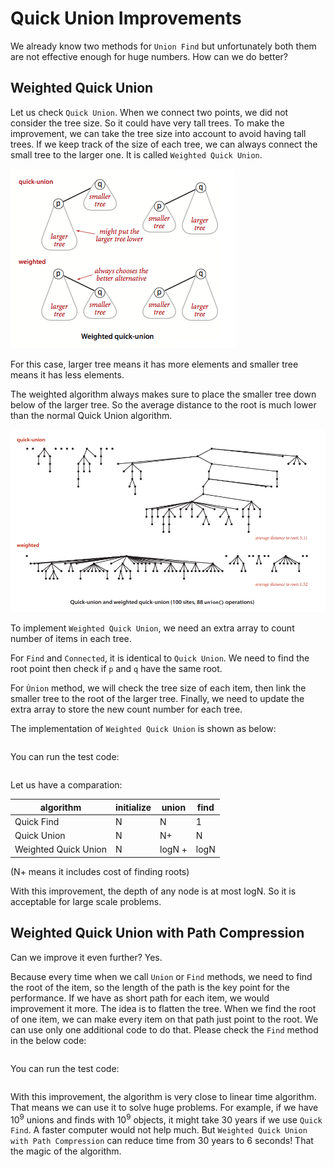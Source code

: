 # Quick Union Improvements

We already know two methods for `Union Find` but unfortunately both them are not effective enough for huge numbers. How can we do better?

## Weighted Quick Union

Let us check `Quick Union`. When we connect two points, we did not consider the tree size. So it could have very tall trees. To make the improvement, we can take the tree size into account to avoid having tall trees. If we keep track of the size of each tree, we can always connect the small tree to the larger one. It is called `Weighted Quick Union`.

![img](assets/weighted-quick-union-overview.png)

For this case, larger tree means it has more elements and smaller tree means it has less elements.

The weighted algorithm always makes sure to place the smaller tree down below of the larger tree. So the average distance to the root is much lower than the normal Quick Union algorithm.

![image-20200829220528646](assets/image-20200829220528646.png)

To implement `Weighted Quick Union`, we need an extra array to count number of items in each tree. 

For `Find` and `Connected`, it is identical to `Quick Union`. We need to find the root point then check if `p` and `q` have the same root.

For `Ùnion` method, we will check the tree size of each item, then link the smaller tree to the root of the larger tree. Finally, we need to update the extra array to store the new count number for each tree.

The implementation of `Weighted Quick Union` is shown as below:

``` cs --region weighted-quick-union --source-file ../../src/FunCoding.LearnCSharpAlgorithms/UnionFind/WeightedQuickUnionUf.cs --project ../../src/FunCoding.LearnCSharpAlgorithms/FunCoding.LearnCSharpAlgorithms.csproj

```

You can run the test code:

``` cs --region weighted-quick-union --source-file ../../src/FunCoding.LearnCSharpAlgorithms/UnionFind/UnitFindClient.cs --project ../../src/FunCoding.LearnCSharpAlgorithms/FunCoding.LearnCSharpAlgorithms.csproj

```

Let us have a comparation:

| algorithm            | initialize | union  | find |
| -------------------- | ---------- | ------ | ---- |
| Quick Find           | N          | N      | 1    |
| Quick Union          | N          | N+     | N    |
| Weighted Quick Union | N          | logN + | logN |

(N+ means it includes cost of finding roots)

With this improvement, the depth of any node is at most logN. So it is acceptable for large scale problems.

## Weighted Quick Union with Path Compression

Can we improve it even further? Yes.

Because every time when we call `Union` or `Find` methods, we need to find the root of the item, so the length of the path is the key point for the performance. If we have as short path for each item, we would improvement it more. The idea is to flatten the tree. When we find the root of one item, we can make every item on that path just point to the root. We can use only one additional code to do that. Please check the `Find` method in the below code:
``` cs --region weighted-quick-union-path-compression --source-file ../../src/FunCoding.LearnCSharpAlgorithms/UnionFind/WeightedQuickUnionWithPathCompressionUf.cs --project ../../src/FunCoding.LearnCSharpAlgorithms/FunCoding.LearnCSharpAlgorithms.csproj

```
You can run the test code:

``` cs --region weighted-quick-union-path-compression --source-file ../../src/FunCoding.LearnCSharpAlgorithms/UnionFind/UnitFindClient.cs --project ../../src/FunCoding.LearnCSharpAlgorithms/FunCoding.LearnCSharpAlgorithms.csproj

```

With this improvement, the algorithm is very close to linear time algorithm. That means we can use it to solve huge problems. For example, if we have 10<sup>9</sup> unions and finds with 10<sup>9</sup> objects, it might take 30 years if we use `Quick Find`. A faster computer would not help much. But `Weighted Quick Union with Path Compression` can reduce time from 30 years to 6 seconds! That the magic of the algorithm.